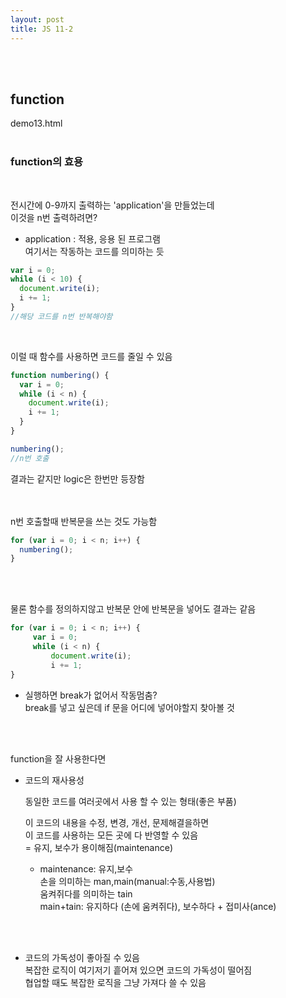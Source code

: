 ```yaml
---
layout: post
title: JS 11-2
---
```


<br><br>

## function

demo13.html
<br><br>

### function의 효용

<br>

전시간에 0-9까지 출력하는 'application'을 만들었는데 <br>
이것을 n번 출력하려면?

- application : 적용, 응용 된 프로그램<br>
  여기서는 작동하는 코드를 의미하는 듯

```javascript
var i = 0;
while (i < 10) {
  document.write(i);
  i += 1;
}
//해당 코드를 n번 반복해야함
```

<br>

이럴 때 함수를 사용하면 코드를 줄일 수 있음

```javascript
function numbering() {
  var i = 0;
  while (i < n) {
    document.write(i);
    i += 1;
  }
}

numbering();
//n번 호출
```

결과는 같지만 logic은 한번만 등장함<br>
<br><br>

n번 호출할때 반복문을 쓰는 것도 가능함

```javascript
for (var i = 0; i < n; i++) {
  numbering();
}
```

<br><br>

물론 함수를 정의하지않고 반복문 안에 반복문을 넣어도 결과는 같음

```javascript
for (var i = 0; i < n; i++) {
     var i = 0;
     while (i < n) {
         document.write(i);
         i += 1;
}
```

- 실행하면 break가 없어서 작동멈춤?<br>
  break를 넣고 싶은데 if 문을 어디에 넣어야할지 찾아볼 것

<br><br>

function을 잘 사용한다면

- 코드의 재사용성<br>

  동일한 코드를 여러곳에서 사용 할 수 있는 형태(좋은 부품)<br>

  이 코드의 내용을 수정, 변경, 개선, 문제해결을하면<br>
  이 코드를 사용하는 모든 곳에 다 반영할 수 있음<br>
  = 유지, 보수가 용이해짐(maintenance)<br>

  - maintenance: 유지,보수<br>
    손을 의미하는 man,main(manual:수동,사용법)<br>
    움켜쥐다를 의미하는 tain<br>
    main+tain: 유지하다 (손에 움켜쥐다), 보수하다 + 접미사(ance)<br>

<br><br>

- 코드의 가독성이 좋아질 수 있음<br>
  복잡한 로직이 여기저기 흩어져 있으면 코드의 가독성이 떨어짐<br>
  협업할 때도 복잡한 로직을 그냥 가져다 쓸 수 있음<br>
